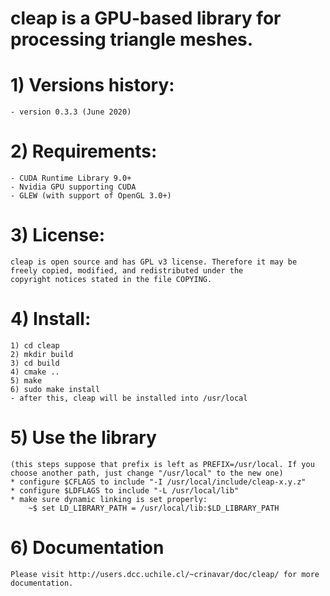# cleap is a GPU-based library for processing triangle meshes.

# 1) Versions history:
	- version 0.3.3 (June 2020)


# 2) Requirements:
	- CUDA Runtime Library 9.0+
	- Nvidia GPU supporting CUDA
	- GLEW (with support of OpenGL 3.0+)

# 3) License:
	cleap is open source and has GPL v3 license. Therefore it may be freely copied, modified, and redistributed under the
	copyright notices stated in the file COPYING.

# 4) Install:
	1) cd cleap
	2) mkdir build
	3) cd build
	4) cmake ..
	5) make
	6) sudo make install
	- after this, cleap will be installed into /usr/local 


# 5) Use the library
	(this steps suppose that prefix is left as PREFIX=/usr/local. If you choose another path, just change "/usr/local" to the new one)
	* configure $CFLAGS to include "-I /usr/local/include/cleap-x.y.z"
	* configure $LDFLAGS to include "-L /usr/local/lib"
	* make sure dynamic linking is set properly: 
		~$ set LD_LIBRARY_PATH = /usr/local/lib:$LD_LIBRARY_PATH

# 6) Documentation
    Please visit http://users.dcc.uchile.cl/~crinavar/doc/cleap/ for more documentation.
